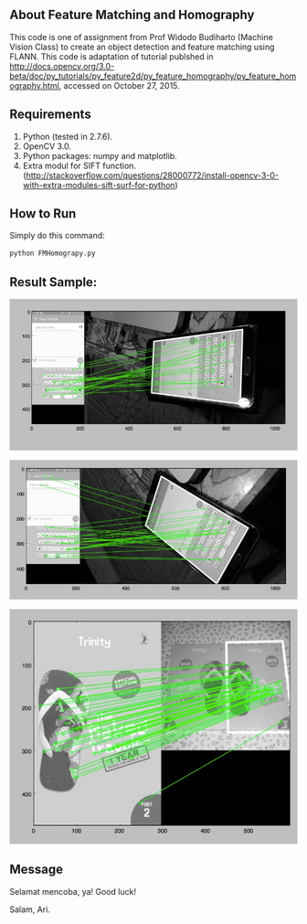## About Feature Matching and Homography
This code is one of assignment from Prof Widodo Budiharto (Machine Vision Class) to create an object detection and feature matching using FLANN. This code is adaptation of tutorial publshed in http://docs.opencv.org/3.0-beta/doc/py_tutorials/py_feature2d/py_feature_homography/py_feature_homography.html, accessed on October 27, 2015. 

## Requirements 
1. Python (tested in 2.7.6). 
2. OpenCV 3.0. 
3. Python packages: numpy and matplotlib. 
4. Extra modul for SIFT function. (http://stackoverflow.com/questions/28000772/install-opencv-3-0-with-extra-modules-sift-surf-for-python)

## How to Run
Simply do this command: 

```python
python FMHomograpy.py
```

## Result Sample: 

![alt text](https://github.com/arikunco/fmatch-homography/blob/master/result_samsung.jpg "Test Smartphone 1")

![alt text](https://github.com/arikunco/fmatch-homography/blob/master/result_samsung2.jpg "Test Smartphone 1")

![alt text](https://github.com/arikunco/fmatch-homography/blob/master/result_tnt.jpg "Test Trinity Book")

## Message
Selamat mencoba, ya! Good luck!

Salam, Ari. 





